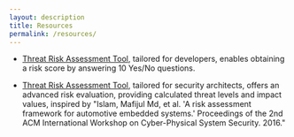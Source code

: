 ```yaml
---
layout: description
title: Resources
permalink: /resources/
---
```


* [Threat Risk Assessment Tool](https://defense.sh/res/tm/developer/riskcalc.html), tailored for developers, enables obtaining a risk score by answering 10 Yes/No questions.

* [Threat Risk Assessment Tool](https://defense.sh/res/tm/architect/riskcalc.html), tailored for security architects, offers an advanced risk evaluation, providing calculated threat levels and impact values, inspired by "Islam, Mafijul Md, et al. 'A risk assessment framework for automotive embedded systems.' Proceedings of the 2nd ACM International Workshop on Cyber-Physical System Security. 2016."